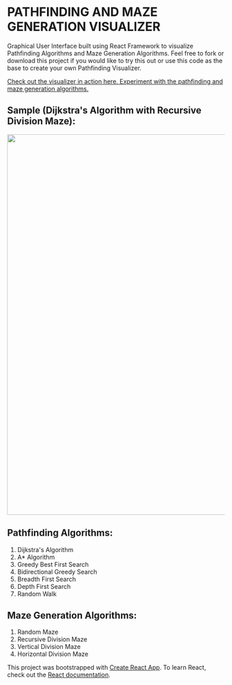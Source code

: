 # PATHFINDING AND MAZE GENERATION VISUALIZER

Graphical User Interface built using React Framework to visualize Pathfinding Algorithms and Maze Generation Algorithms. Feel free to fork or download this project if you would like to try this out or use this code as the base to create your own Pathfinding Visualizer.

[Check out the visualizer in action here. Experiment with the pathfinding and maze generation algorithms.](https://rohithaug.github.io/pathfinding-visualizer/)

## Sample (Dijkstra's Algorithm with Recursive Division Maze): 

<p align="center">
  <img src="sample.gif" width="880">
</p>

## Pathfinding Algorithms:
1. Dijkstra's Algorithm
2. A* Algorithm
3. Greedy Best First Search
4. Bidirectional Greedy Search
5. Breadth First Search
6. Depth First Search
7. Random Walk

## Maze Generation Algorithms:
1. Random Maze
2. Recursive Division Maze
3. Vertical Division Maze
4. Horizontal Division Maze

This project was bootstrapped with [Create React App](https://github.com/facebook/create-react-app). To learn React, check out the [React documentation](https://reactjs.org/).

 
